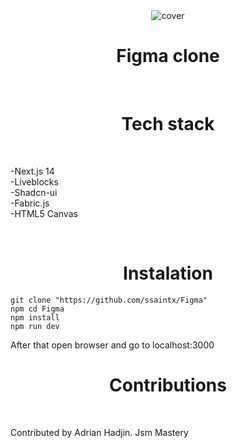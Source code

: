 <div align="center">
  <img src="https://github.com/ssaintx/Figma/assets/149256879/01841447-f0c5-4230-bd43-588a1ef3f752" alt="cover" />
  <h1>Figma clone</h1>
</div>

<br />

<div align="center">
  <h1>Tech stack</h1>
</div>

<br />

<p>
  -Next.js 14 <br />
  -Liveblocks <br />
  -Shadcn-ui <br />
  -Fabric.js <br />
  -HTML5 Canvas <br />
</p>

<br />

<div align="center">
  <h1>Instalation</h1>
</div>

```
git clone "https://github.com/ssaintx/Figma"
npm cd Figma
npm install
npm run dev
```
After that open browser and go to localhost:3000

<div align="center">
  <h1>Contributions</h1>
</div>

<br />

Contributed by Adrian Hadjin. Jsm Mastery
